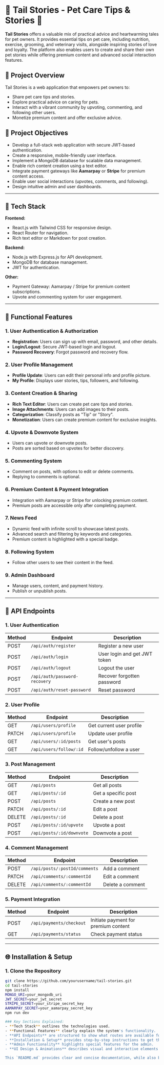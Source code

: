 # 🐾 Tail Stories - Pet Care Tips & Stories 🐾

**Tail Stories** offers a valuable mix of practical advice and heartwarming tales for pet owners. It provides essential tips on pet care, including nutrition, exercise, grooming, and veterinary visits, alongside inspiring stories of love and loyalty. The platform also enables users to create and share their own pet stories while offering premium content and advanced social interaction features.

## 🌟 Project Overview

Tail Stories is a web application that empowers pet owners to:
- Share pet care tips and stories.
- Explore practical advice on caring for pets.
- Interact with a vibrant community by upvoting, commenting, and following other users.
- Monetize premium content and offer exclusive advice.

## 🎯 Project Objectives

- Develop a full-stack web application with secure JWT-based authentication.
- Create a responsive, mobile-friendly user interface.
- Implement a MongoDB database for scalable data management.
- Enable rich content creation using a text editor.
- Integrate payment gateways like **Aamarpay** or **Stripe** for premium content access.
- Enable user social interactions (upvotes, comments, and following).
- Design intuitive admin and user dashboards.

---

## 🔧 Tech Stack

**Frontend:**
- React.js with Tailwind CSS for responsive design.
- React Router for navigation.
- Rich text editor or Markdown for post creation.

**Backend:**
- Node.js with Express.js for API development.
- MongoDB for database management.
- JWT for authentication.

**Other:**
- Payment Gateway: Aamarpay / Stripe for premium content subscriptions.
- Upvote and commenting system for user engagement.

---

## 🚀 Functional Features

### 1. **User Authentication & Authorization**
- **Registration**: Users can sign up with email, password, and other details.
- **Login/Logout**: Secure JWT-based login and logout.
- **Password Recovery**: Forgot password and recovery flow.

### 2. **User Profile Management**
- **Profile Update**: Users can edit their personal info and profile picture.
- **My Profile**: Displays user stories, tips, followers, and following.

### 3. **Content Creation & Sharing**
- **Rich Text Editor**: Users can create pet care tips and stories.
- **Image Attachments**: Users can add images to their posts.
- **Categorization**: Classify posts as "Tip" or "Story".
- **Monetization**: Users can create premium content for exclusive insights.

### 4. **Upvote & Downvote System**
- Users can upvote or downvote posts.
- Posts are sorted based on upvotes for better discovery.

### 5. **Commenting System**
- Comment on posts, with options to edit or delete comments.
- Replying to comments is optional.

### 6. **Premium Content & Payment Integration**
- Integration with Aamarpay or Stripe for unlocking premium content.
- Premium posts are accessible only after completing payment.

### 7. **News Feed**
- Dynamic feed with infinite scroll to showcase latest posts.
- Advanced search and filtering by keywords and categories.
- Premium content is highlighted with a special badge.

### 8. **Following System**
- Follow other users to see their content in the feed.

### 9. **Admin Dashboard**
- Manage users, content, and payment history.
- Publish or unpublish posts.

---

## 📜 API Endpoints

### 1. **User Authentication**

| Method | Endpoint               | Description                     |
|--------|------------------------|---------------------------------|
| POST   | `/api/auth/register`    | Register a new user             |
| POST   | `/api/auth/login`       | User login and get JWT token    |
| POST   | `/api/auth/logout`      | Logout the user                 |
| POST   | `/api/auth/password-recovery` | Recover forgotten password |
| POST   | `/api/auth/reset-password` | Reset password               |

### 2. **User Profile**

| Method | Endpoint               | Description                     |
|--------|------------------------|---------------------------------|
| GET    | `/api/users/profile`    | Get current user profile        |
| PATCH  | `/api/users/profile`    | Update user profile             |
| GET    | `/api/users/:id/posts`  | Get user's posts                |
| GET    | `/api/users/follow/:id` | Follow/unfollow a user          |

### 3. **Post Management**

| Method | Endpoint                 | Description                     |
|--------|--------------------------|---------------------------------|
| GET    | `/api/posts`              | Get all posts                   |
| GET    | `/api/posts/:id`          | Get a specific post             |
| POST   | `/api/posts`              | Create a new post               |
| PATCH  | `/api/posts/:id`          | Edit a post                     |
| DELETE | `/api/posts/:id`          | Delete a post                   |
| POST   | `/api/posts/:id/upvote`   | Upvote a post                   |
| POST   | `/api/posts/:id/downvote` | Downvote a post                 |

### 4. **Comment Management**

| Method | Endpoint                        | Description                   |
|--------|---------------------------------|-------------------------------|
| POST   | `/api/posts/:postId/comments`   | Add a comment                 |
| PATCH  | `/api/comments/:commentId`      | Edit a comment                |
| DELETE | `/api/comments/:commentId`      | Delete a comment              |

### 5. **Payment Integration**

| Method | Endpoint                 | Description                     |
|--------|--------------------------|---------------------------------|
| POST   | `/api/payments/checkout`  | Initiate payment for premium content |
| GET    | `/api/payments/status`    | Check payment status            |

---

## 🌐 Installation & Setup

### 1. **Clone the Repository**

```bash
git clone https://github.com/yourusername/tail-stories.git
cd tail-stories
npm install
MONGO_URI=your_mongodb_uri
JWT_SECRET=your_jwt_secret
STRIPE_SECRET=your_stripe_secret_key
AAMARPAY_SECRET=your_aamarpay_secret_key
npm run dev

### Key Sections Explained:
- **Tech Stack** outlines the technologies used.
- **Functional Features** clearly explain the system's functionality.
- **API Endpoints** are structured to show what routes are available for the backend.
- **Installation & Setup** provides step-by-step instructions to get the project up and running.
- **Admin Functionality** highlights special features for the admin.
- **UI Design & Animations** describes visual and interactive elements of the project.

This `README.md` provides clear and concise documentation, while also being visually engaging. You can modify it as per your project needs!

